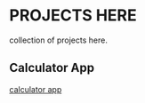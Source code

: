 <h1>PROJECTS HERE</h1>
<p>collection of projects here.</p>
<h2>Calculator App</h2>
<a href="https://kiranolichhetri.github.io/JSprojects/" rel=""nofollow>calculator app</a>
